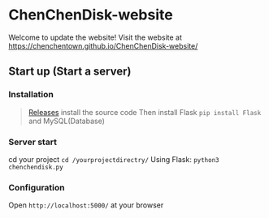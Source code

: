 # ChenChenDisk-website
Welcome to update the website!
Visit the website at https://chenchentown.github.io/ChenChenDisk-website/
## Start up (Start a server)
### Installation
> [Releases](https://github.com/ChenChenTown/ChenChenDisk-website/releases) install the source code
Then install Flask ```pip install Flask``` and MySQL(Database)
### Server start 
cd your project ```cd /yourprojectdirectry/```
Using Flask: ```python3 chenchendisk.py```
### Configuration
Open ```http://localhost:5000/``` at your browser
